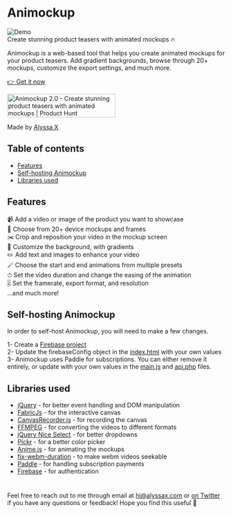 # Animockup
![Demo](preview.gif)
<br>
Create stunning product teasers with animated mockups 🔥

Animockup is a web-based tool that helps you create animated mockups for your product teasers. Add gradient backgrounds, browse through 20+ mockups, customize the export settings, and much more.

[👉 Get it now](https://animockup.com)

<a href="https://www.producthunt.com/posts/animockup-2-0?utm_source=badge-featured&utm_medium=badge&utm_souce=badge-animockup-2-0" target="_blank"><img src="https://api.producthunt.com/widgets/embed-image/v1/featured.svg?post_id=319895&theme=light" alt="Animockup 2.0 - Create stunning product teasers with animated mockups | Product Hunt" style="width: 250px; height: 54px;" width="250" height="54" /></a>

Made by [Alyssa X](https://twitter.com/alyssaxuu)

## Table of contents

- [Features](#features)
- [Self-hosting Animockup](#self-hosting-animockup)
- [Libraries used](#libraries-used)

## Features
📹 Add a video or image of the product you want to showcase<br>
📱 Choose from 20+ device mockups and frames<br>
✂️ Crop and reposition your video in the mockup screen<br>
🎨 Customize the background, with gradients<br>
✏️ Add text and images to enhance your video<br>
🪄 Choose the start and end animations from multiple presets<br>
⏱ Set the video duration and change the easing of the animation<br>
🎚️ Set the framerate, export format, and resolution<br>
...and much more!<br>

## Self-hosting Animockup
In order to self-host Animockup, you will need to make a few changes.

1- Create a [Firebase project](https://firebase.google.com/)<br>
2- Update the firebaseConfig object in the [index.html](src/index.html) with your own values<br>
3- Animockup uses Paddle for subscriptions. You can either remove it entirely, or update with your own values in the [main.js](src/main.js) and [api.php](src/api.php) files.

## Libraries used
- [jQuery](https://jquery.com/) - for better event handling and DOM manipulation
- [FabricJs](http://fabricjs.com/) - for the interactive canvas
- [CanvasRecorder.js](https://github.com/SMUsamaShah/CanvasRecorder) - for recording the canvas
- [FFMPEG](https://www.ffmpeg.org/) - for converting the videos to different formats
- [jQuery Nice Select](https://hernansartorio.com/jquery-nice-select/) - for better dropdowns
- [Pickr](https://github.com/Simonwep/pickr) - for a better color picker
- [Anime.js](https://animejs.com/) - for animating the mockups
- [fix-webm-duration](https://github.com/yusitnikov/fix-webm-duration) - to make webm videos seekable
- [Paddle](https://paddle.com/) - for handling subscription payments
- [Firebase](https://paddle.com/) - for authentication

#

Feel free to reach out to me through email at hi@alyssax.com or [on Twitter](https://twitter.com/alyssaxuu) if you have any questions or feedback! Hope you find this useful 💜
